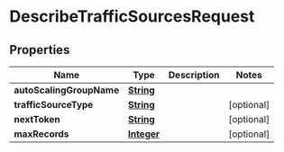 

# DescribeTrafficSourcesRequest


## Properties

| Name | Type | Description | Notes |
|------------ | ------------- | ------------- | -------------|
|**autoScalingGroupName** | [**String**](String.md) |  |  |
|**trafficSourceType** | [**String**](String.md) |  |  [optional] |
|**nextToken** | [**String**](String.md) |  |  [optional] |
|**maxRecords** | [**Integer**](Integer.md) |  |  [optional] |



